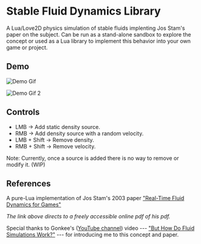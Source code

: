 # Stable Fluid Dynamics Library
A Lua/Love2D physics simulation of stable fluids implenting Jos Stam's paper on the subject.
Can be run as a stand-alone sandbox to explore the concept or used as a Lua library to implement this behavior into your own game or project.

## Demo
![Demo Gif](https://user-images.githubusercontent.com/21343576/171421351-f40dc529-ceb9-4027-90f5-ccbad66b9371.gif)

![Demo Gif 2](https://user-images.githubusercontent.com/21343576/171517279-80dd2096-c736-4616-ab00-27fab0c4dd79.gif)

## Controls
- LMB -> Add static density source.
- RMB -> Add density source with a random velocity.
- LMB + Shift -> Remove density.
- RMB + Shift -> Remove velocity.

Note: Currently, once a source is added there is no way to remove or modify it. (WIP)

## References
A pure-Lua implementation of Jos Stam's 2003 paper ["Real-Time Fluid Dynamics for Games"](https://www.dgp.toronto.edu/public_user/stam/reality/Research/pdf/GDC03.pdf)


*The link above directs to a freely accessible online pdf of his pdf.*

Special thanks to Gonkee's ([YouTube channel](https://www.youtube.com/channel/UCG2IoSJBUhrGL8fb5stMCWw)) video --- ["But How Do Fluid Simulations Work?"](https://www.youtube.com/watch?v=qsYE1wMEMPA) --- for introducing me to this concept and paper.


